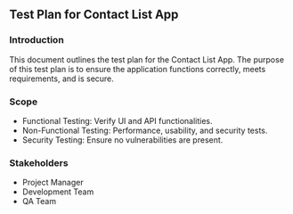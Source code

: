 ## Test Plan for Contact List App

### Introduction
This document outlines the test plan for the Contact List App. The purpose of this test plan is to ensure the application functions correctly, meets requirements, and is secure.

### Scope
- Functional Testing: Verify UI and API functionalities.
- Non-Functional Testing: Performance, usability, and security tests.
- Security Testing: Ensure no vulnerabilities are present.

### Stakeholders
- Project Manager
- Development Team
- QA Team
